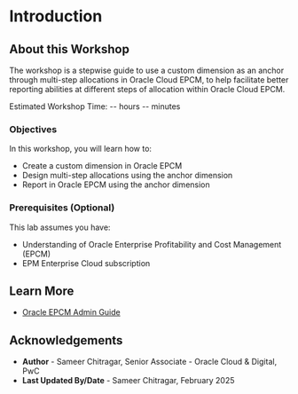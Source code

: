 # Introduction

## About this Workshop
The workshop is a stepwise guide to use a custom dimension as an anchor through multi-step allocations in Oracle Cloud EPCM, to help facilitate better reporting abilities at different steps of allocation within Oracle Cloud EPCM.

Estimated Workshop Time: -- hours -- minutes

### Objectives
In this workshop, you will learn how to:
* Create a custom dimension in Oracle EPCM
* Design multi-step allocations using the anchor dimension
* Report in Oracle EPCM using the anchor dimension

### Prerequisites (Optional)
This lab assumes you have:
* Understanding of Oracle Enterprise Profitability and Cost Management (EPCM)
* EPM Enterprise Cloud subscription

## Learn More
* [Oracle EPCM Admin Guide](https://docs.oracle.com/en/cloud/saas/enterprise-profitability-cost-management-cloud/index.html)

## Acknowledgements
* **Author** - Sameer Chitragar, Senior Associate - Oracle Cloud & Digital, PwC
* **Last Updated By/Date** - Sameer Chitragar, February 2025
